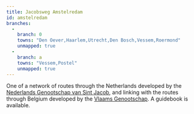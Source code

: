 ```yaml
---
title: Jacobsweg Amstelredam
id: amstelredam
branches:
  -
    branch: 0
    towns: "Den Oever,Haarlem,Utrecht,Den Bosch,Vessem,Roermond"
    unmapped: true
  -
    branch: a
    towns: "Vessem,Postel"
    unmapped: true
---
```


One of a network of routes through the Netherlands developed by the [Nederlands Genootschap van Sint Jacob][0], and linking with the routes through Belgium developed by the [Vlaams Genootschap][1]. A guidebook is available.

[0]: http://webwinkel.santiago.nl/
[1]: http://www.compostelagenootschap.be/default.aspx?id=512